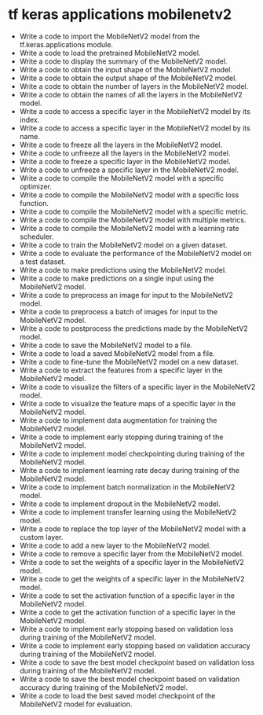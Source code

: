 # tf keras applications mobilenetv2

- Write a code to import the MobileNetV2 model from the tf.keras.applications module.
- Write a code to load the pretrained MobileNetV2 model.
- Write a code to display the summary of the MobileNetV2 model.
- Write a code to obtain the input shape of the MobileNetV2 model.
- Write a code to obtain the output shape of the MobileNetV2 model.
- Write a code to obtain the number of layers in the MobileNetV2 model.
- Write a code to obtain the names of all the layers in the MobileNetV2 model.
- Write a code to access a specific layer in the MobileNetV2 model by its index.
- Write a code to access a specific layer in the MobileNetV2 model by its name.
- Write a code to freeze all the layers in the MobileNetV2 model.
- Write a code to unfreeze all the layers in the MobileNetV2 model.
- Write a code to freeze a specific layer in the MobileNetV2 model.
- Write a code to unfreeze a specific layer in the MobileNetV2 model.
- Write a code to compile the MobileNetV2 model with a specific optimizer.
- Write a code to compile the MobileNetV2 model with a specific loss function.
- Write a code to compile the MobileNetV2 model with a specific metric.
- Write a code to compile the MobileNetV2 model with multiple metrics.
- Write a code to compile the MobileNetV2 model with a learning rate scheduler.
- Write a code to train the MobileNetV2 model on a given dataset.
- Write a code to evaluate the performance of the MobileNetV2 model on a test dataset.
- Write a code to make predictions using the MobileNetV2 model.
- Write a code to make predictions on a single input using the MobileNetV2 model.
- Write a code to preprocess an image for input to the MobileNetV2 model.
- Write a code to preprocess a batch of images for input to the MobileNetV2 model.
- Write a code to postprocess the predictions made by the MobileNetV2 model.
- Write a code to save the MobileNetV2 model to a file.
- Write a code to load a saved MobileNetV2 model from a file.
- Write a code to fine-tune the MobileNetV2 model on a new dataset.
- Write a code to extract the features from a specific layer in the MobileNetV2 model.
- Write a code to visualize the filters of a specific layer in the MobileNetV2 model.
- Write a code to visualize the feature maps of a specific layer in the MobileNetV2 model.
- Write a code to implement data augmentation for training the MobileNetV2 model.
- Write a code to implement early stopping during training of the MobileNetV2 model.
- Write a code to implement model checkpointing during training of the MobileNetV2 model.
- Write a code to implement learning rate decay during training of the MobileNetV2 model.
- Write a code to implement batch normalization in the MobileNetV2 model.
- Write a code to implement dropout in the MobileNetV2 model.
- Write a code to implement transfer learning using the MobileNetV2 model.
- Write a code to replace the top layer of the MobileNetV2 model with a custom layer.
- Write a code to add a new layer to the MobileNetV2 model.
- Write a code to remove a specific layer from the MobileNetV2 model.
- Write a code to set the weights of a specific layer in the MobileNetV2 model.
- Write a code to get the weights of a specific layer in the MobileNetV2 model.
- Write a code to set the activation function of a specific layer in the MobileNetV2 model.
- Write a code to get the activation function of a specific layer in the MobileNetV2 model.
- Write a code to implement early stopping based on validation loss during training of the MobileNetV2 model.
- Write a code to implement early stopping based on validation accuracy during training of the MobileNetV2 model.
- Write a code to save the best model checkpoint based on validation loss during training of the MobileNetV2 model.
- Write a code to save the best model checkpoint based on validation accuracy during training of the MobileNetV2 model.
- Write a code to load the best saved model checkpoint of the MobileNetV2 model for evaluation.